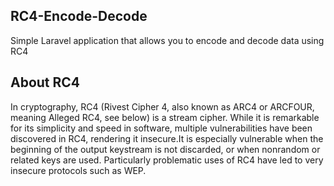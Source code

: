 ## RC4-Encode-Decode

Simple Laravel application that allows you to encode and decode data using RC4

## About RC4

In cryptography, RC4 (Rivest Cipher 4, also known as ARC4 or ARCFOUR, meaning Alleged RC4, see below) is a stream cipher. While it is remarkable for its simplicity and speed in software, multiple vulnerabilities have been discovered in RC4, rendering it insecure.It is especially vulnerable when the beginning of the output keystream is not discarded, or when nonrandom or related keys are used. Particularly problematic uses of RC4 have led to very insecure protocols such as WEP.